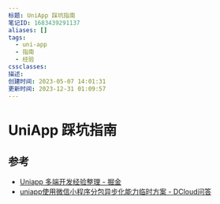 ```yaml
---
标题: UniApp 踩坑指南
笔记ID: 1683439291137
aliases: []
tags:
  - uni-app
  - 指南
  - 经验
cssclasses: 
描述: 
创建时间: 2023-05-07 14:01:31
更新时间: 2023-12-31 01:09:57
---
```


# UniApp 踩坑指南

## 参考

- [Uniapp 多端开发经验整理 - 掘金](https://juejin.cn/post/7138221718518595621)
- [uniapp使用微信小程序分包异步化能力临时方案 - DCloud问答](https://ask.dcloud.net.cn/article/39622)
